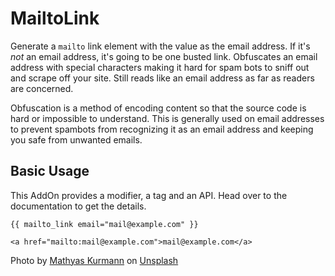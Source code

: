 # MailtoLink

Generate a `mailto` link element with the value as the email address. If it's _not_ an email address, it's going to be one busted link. Obfuscates an email address with special characters making it hard for spam bots to sniff out and scrape off your site. Still reads like an email address as far as readers are concerned.
 
 Obfuscation is a method of encoding content so that the source code is hard or impossible to understand. This is generally used on email addresses to prevent spambots from recognizing it as an email address and keeping you safe from unwanted emails.
 
## Basic Usage

This AddOn provides a modifier, a tag and an API. Head over to the documentation to get the details.

```
{{ mailto_link email="mail@example.com" }}
```

```.language-output
<a href="mailto:mail@example.com">mail@example.com</a>
```

Photo by [Mathyas Kurmann] on [Unsplash]

[Mathyas Kurmann]: https://unsplash.com/photos/fb7yNPbT0l8?utm_source=unsplash&amp;utm_medium=referral&amp;utm_content=creditCopyText
[Unsplash]: https://unsplash.com/search/photos/mail?utm_source=unsplash&amp;utm_medium=referral&amp;utm_content=creditCopyText
